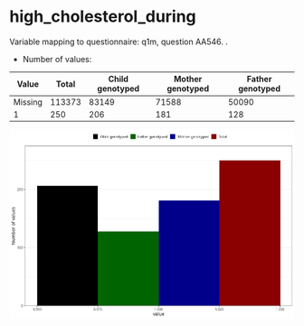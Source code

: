 # high_cholesterol_during
Variable mapping to questionnaire: q1m, question AA546.
.
- Number of values:

| Value | Total | Child genotyped | Mother genotyped | Father genotyped |
| ----- | ----- | --------------- | ---------------- | ---------------- |
| Missing | 113373 | 83149 | 71588 | 50090 |
| 1 | 250 | 206 | 181 |128 |



![](high_cholesterol_during_n.png)




